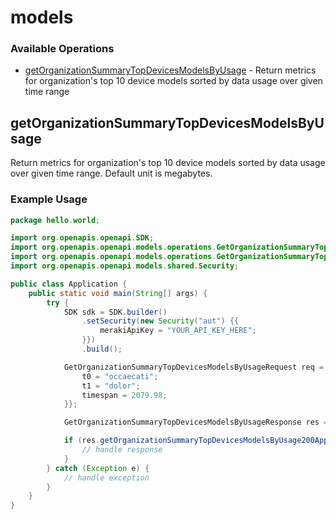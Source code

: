 # models

### Available Operations

* [getOrganizationSummaryTopDevicesModelsByUsage](#getorganizationsummarytopdevicesmodelsbyusage) - Return metrics for organization's top 10 device models sorted by data usage over given time range

## getOrganizationSummaryTopDevicesModelsByUsage

Return metrics for organization's top 10 device models sorted by data usage over given time range. Default unit is megabytes.

### Example Usage

```java
package hello.world;

import org.openapis.openapi.SDK;
import org.openapis.openapi.models.operations.GetOrganizationSummaryTopDevicesModelsByUsageRequest;
import org.openapis.openapi.models.operations.GetOrganizationSummaryTopDevicesModelsByUsageResponse;
import org.openapis.openapi.models.shared.Security;

public class Application {
    public static void main(String[] args) {
        try {
            SDK sdk = SDK.builder()
                .setSecurity(new Security("aut") {{
                    merakiApiKey = "YOUR_API_KEY_HERE";
                }})
                .build();

            GetOrganizationSummaryTopDevicesModelsByUsageRequest req = new GetOrganizationSummaryTopDevicesModelsByUsageRequest("omnis") {{
                t0 = "occaecati";
                t1 = "dolor";
                timespan = 2079.98;
            }};            

            GetOrganizationSummaryTopDevicesModelsByUsageResponse res = sdk.models.getOrganizationSummaryTopDevicesModelsByUsage(req);

            if (res.getOrganizationSummaryTopDevicesModelsByUsage200ApplicationJSONObjects != null) {
                // handle response
            }
        } catch (Exception e) {
            // handle exception
        }
    }
}
```
